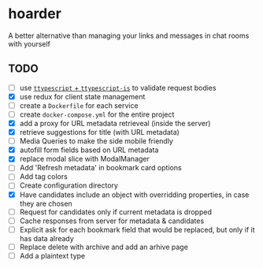 # hoarder
A better alternative than managing your links and messages in chat rooms with yourself

## TODO

- [ ] use [`ttypescript` + `ttypescript-is`](https://stackoverflow.com/a/60824562) to validate request bodies
- [x] use redux for client state management
- [ ] create a `Dockerfile` for each service
- [ ] create `docker-compose.yml` for the entire project
- [x] add a proxy for URL metadata retrieveal (inside the server)
- [x] retrieve suggestions for title (with URL metadata)
- [ ] Media Queries to make the side mobile friendly
- [x] autofill form fields based on URL metadata
- [x] replace modal slice with ModalManager
- [ ] Add 'Refresh metadata' in bookmark card options
- [ ] Add tag colors
- [ ] Create configuration directory
- [x] Have candidates include an object with overridding properties, in case they are chosen
- [ ] Request for candidates only if current metadata is dropped
- [ ] Cache responses from server for metadata & candidates
- [ ] Explicit ask for each bookmark field that would be replaced, but only if it has data already
- [ ] Replace delete with archive and add an arhive page
- [ ] Add a plaintext type